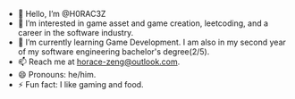 - 👋 Hello, I’m @H0RAC3Z
- 👀 I’m interested in game asset and game creation, leetcoding, and a career in the software industry.
- 🌱 I’m currently learning Game Development. I am also in my second year of my software engineering bachelor's degree(2/5).
- 📫 Reach me at horace-zeng@outlook.com.
- 😄 Pronouns: he/him.
- ⚡ Fun fact: I like gaming and food.
